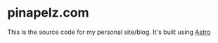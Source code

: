 # pinapelz.com

This is the source code for my personal site/blog. It's built using [Astro](https://astro.build/)